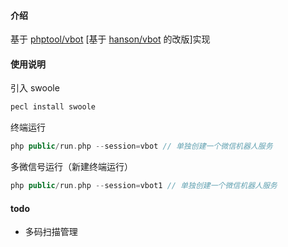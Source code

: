 #### 介绍

基于 [phptool/vbot](https://github.com/PHPTool/vbot) [基于 [hanson/vbot](https://github.com/Hanson/vbot) 的改版]实现

#### 使用说明
引入 swoole
```php
pecl install swoole
```

终端运行
```php
php public/run.php --session=vbot // 单独创建一个微信机器人服务
```

多微信号运行（新建终端运行）
```php
php public/run.php --session=vbot1 // 单独创建一个微信机器人服务
```



#### todo
* 多码扫描管理
